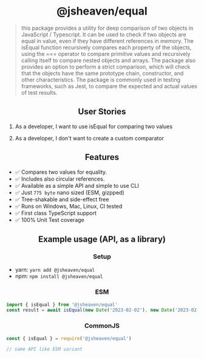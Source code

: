 <h1 align="center">@jsheaven/equal</h1>

> this package provides a utility for deep comparison of two objects in JavaScript / Typescript. It can be used to check if two objects are equal in value, even if they have different references in memory. The isEqual function recursively compares each property of the objects, using the === operator to compare primitive values and recursively calling itself to compare nested objects and arrays. The package also provides an option to perform a strict comparison, which will check that the objects have the same prototype chain, constructor, and other characteristics. The package is commonly used in testing frameworks, such as Jest, to compare the expected and actual values of test results.

<h2 align="center">User Stories</h2>

1. As a developer, I want to use isEqual for comparing two values

2. As a developer, I don't want to create a custom comparator

<h2 align="center">Features</h2>

- ✅ Compares two values for equality.
- ✅ Includes also circular references.
- ✅ Available as a simple API and simple to use CLI
- ✅ Just `775 byte` nano sized (ESM, gizpped)
- ✅ Tree-shakable and side-effect free
- ✅ Runs on Windows, Mac, Linux, CI tested
- ✅ First class TypeScript support
- ✅ 100% Unit Test coverage

<h2 align="center">Example usage (API, as a library)</h2>

<h3 align="center">Setup</h3>

- yarn: `yarn add @jsheaven/equal`
- npm: `npm install @jsheaven/equal`

<h3 align="center">ESM</h3>

```ts
import { isEqual } from '@jsheaven/equal'
const result = await isEqual(new Date('2023-02-02'), new Date('2023-02-02'))
```

<h3 align="center">CommonJS</h3>

```ts
const { isEqual } = require('@jsheaven/equal')

// same API like ESM variant
```

